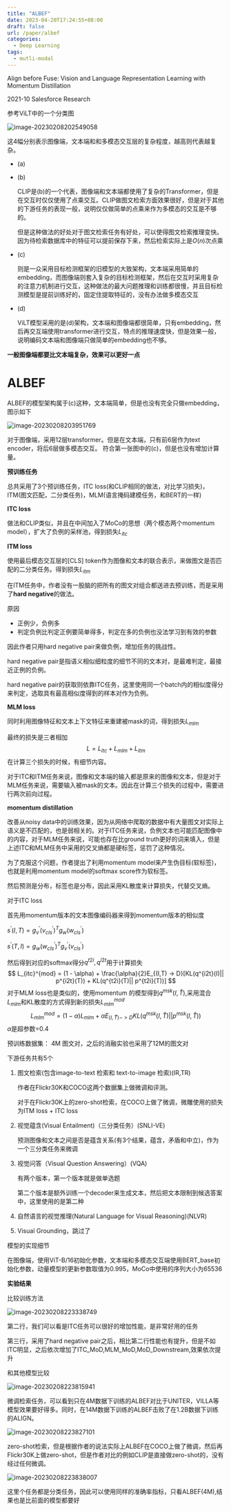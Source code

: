 ```yaml
---
title: "ALBEF"
date: 2023-04-20T17:24:55+08:00
draft: false
url: /paper/albef
categories:
  - Deep Learning
tags:
  - mutli-modal
---
```


Align before Fuse: Vision and Language Representation Learning with Momentum Distillation

2021-10 Salesforce Research

参考ViLT中的一个分类图

![image-20230208202549058](image-20230208202549058.png)

这4幅分别表示图像端，文本端和和多模态交互层的复杂程度，越高则代表越复杂。

- (a)

- (b)

  CLIP是(b)的一个代表，图像端和文本端都使用了复杂的Transformer，但是在交互时仅仅使用了点乘交互。CLIP做图文检索方面效果很好，但是对于其他的下游任务的表现一般，说明仅仅做简单的点乘来作为多模态的交互是不够的。

  但是这种做法的好处对于图文检索任务有好处，可以使得图文检索推理变快。因为待检索数据库中的特征可以提前保存下来，然后检索实际上是$O(n)$次点乘

- (c) 

  则是一众采用目标检测框架的旧模型的大致架构，文本端采用简单的embedding，而图像端则套入复杂的目标检测框架，然后在交互时采用复杂的注意力机制进行交互，这种做法的最大问题推理和训练都很慢，并且目标检测模型是提前训练好的，固定住提取特征的，没有办法做多模态交互

- (d)

  ViLT模型采用的是(d)架构，文本端和图像端都很简单，只有embedding，然后再交互端使用transformer进行交互，特点的推理速度快，但是效果一般，说明编码文本端和图像端只做简单的embedding也不够。

**一般图像端都要比文本端复杂，效果可以更好一点**

# ALBEF

ALBEF的模型架构属于(c)这种，文本端简单，但是也没有完全只做embedding，图示如下

![image-20230208203951769](image-20230208203951769.png)

对于图像端，采用12层transformer。但是在文本端，只有前6层作为text encoder，将后6层做多模态交互。 符合第一张图中的(c)，但是也没有增加计算量。

**预训练任务**

总共采用了3个预训练任务，ITC loss(和CLIP相同的做法，对比学习损失)，ITM(图文匹配，二分类任务)，MLM(语言掩码建模任务，和BERT的一样)

**ITC loss**

做法和CLIP类似，并且在中间加入了MoCo的思想（两个模态两个momentum model），扩大了负例的采样池，得到损失$L_{itc}$

**ITM loss**

使用最后模态交互层的[CLS] token作为图像和文本的联合表示，来做图文是否匹配的二分类任务。得到损失$L_{itm}$

在ITM任务中，作者没有一股脑的把所有的图文对组合都送进去预训练，而是采用了**hard negative**的做法。

原因

- 正例少，负例多
- 判定负例比判定正例要简单得多，判定在多的负例也没法学习到有效的参数

因此作者只用hard negative pair来做负例，增加任务的挑战性。

hard negative pair是指语义相似细粒度的细节不同的文本对，是最难判定，最接近正例的负例。

hard negative pair的获取则依靠ITC任务，这里使用同一个batch内的相似度得分来判定，选取具有最高相似度得到的样本对作为负例。

**MLM loss**

同时利用图像特征和文本上下文特征来重建被mask的词，得到损失$L_{mlm}$

最终的损失是三者相加
$$
L = L_{itc} + L_{mlm} + L_{itm}
$$
在计算三个损失的时候，有细节内容。

对于ITC和ITM任务来说，图像和文本端的输入都是原来的图像和文本，但是对于MLM任务来说，需要输入被mask的文本。因此在计算三个损失的过程中，需要进行两次前向过程。



**momentum distillation**

 改善从noisy data中的训练效果，因为从网络中爬取的数据中有大量图文对实际上语义是不匹配的，也是弱相关的。对于ITC任务来说，负例文本也可能匹配图像中的内容，对于MLM任务来说，可能也存在比ground truth更好的词来填入，但是上述ITC和MLM任务中采用的交叉熵都是硬标签，惩罚了这种情况。

为了克服这个问题，作者提出了利用momentum model来产生伪目标(软标签)，也就是利用momentum model的softmax score作为软标签。

然后预测是分布，标签也是分布，因此采用KL散度来计算损失，代替交叉熵。

对于ITC loss

首先用momentum版本的文本图像编码器来得到momentum版本的相似度

$s^\prime(I,T) = g_v^\prime(v^\prime_{cls})^Tg_w(w_{cls}^\prime)$

$s^\prime(T,I) = g_w(w_{cls}^\prime)^Tg_v^\prime(v^\prime_{cls})$

然后得到对应的softmax得分$q^{t2i},q^{i2t}$用于计算损失
$$
L_{itc}^{mod} = (1 - \alpha) + \frac{\alpha}{2}E_{(I,T) -> D}[KL(q^{i2t}(I)|| p^{i2t}(T)) + KL(q^{t2i}(T)|| p^{t2i}(T))]
$$
对于MLM loss也是类似的，使用momentum 的模型得到$q^{msk}(I,\hat{T})$,采用混合$L_{mlm}$和KL散度的方式得到新的损失$L_{mlm}^{mod}$
$$
L_{mlm}^{mod} = (1-\alpha) L_{mlm} + \alpha E_{(I,\hat{T}) -> D} KL(q^{msk}(I,\hat{T})||p^{msk}(I,\hat{T})) 
$$
$\alpha$是超参数=0.4

预训练数据集： 4M 图文对，之后的消融实验也采用了12M的图文对

下游任务共有5个

1. 图文检索(包含image-to-text 检索和 text-to-image 检索)(IR,TR)

   作者在Flickr30K和COCO这两个数据集上做微调和评测。

   对于在Flickr30K上的zero-shot检索，在COCO上做了微调，微雕使用的损失为ITM loss + ITC loss

2. 视觉蕴含(Visual Entailment)（三分类任务）(SNLI-VE)

   预测图像和文本之间是否是蕴含关系(有3个结果，蕴含，矛盾和中立)，作为一个三分类任务来微调

3. 视觉问答（Visual Question Answering）(VQA)

   有两个版本，第一个版本就是做单选题

   第二个版本是额外训练一个decoder来生成文本，然后把文本限制到候选答案中，这里使用的是第二种

4. 自然语言的视觉推理(Natural Language for Visual Reasoning)(NLVR)

5. Visual Grounding，跳过了

模型的实现细节

在图像端，使用ViT-B/16初始化参数，文本端和多模态交互端使用BERT_base初始化参数，动量模型的更新参数取值为0.995，MoCo中使用的序列大小为65536

**实验结果**

比较训练方法

![image-20230208223338749](image-20230208223338749.png)

第二行，我们可以看是ITC任务可以很好的增加性能，是非常好用的任务

第三行，采用了hard negative pair之后，相比第二行性能也有提升，但是不如ITC明显，之后依次增加了ITC_MoD,MLM_MoD,MoD_Downstream,效果依次提升



和其他模型比较

![image-20230208223815941](image-20230208223815941.png)

微调检索任务，可以看到只在4M数据下训练的ALBEF对比于UNITER，VILLA等模型效果要好得多。同时，在14M数据下训练的ALBEF击败了在1.2B数据下训练的ALIGN。



![image-20230208223827101](image-20230208223827101.png)

zero-shot检索，但是根据作者的说法实际上ALBEF在COCO上做了微调，然后再Flickr30K上做zero-shot，但是作者对比的例如CLIP是直接做zero-shot的，没有经过任何微调。



![image-20230208223838007](image-20230208223838007.png)

这里个任务都是分类任务，因此可以使用同样的准确率指标，只看ALBEF(4M),结果也是比前面的模型都要好